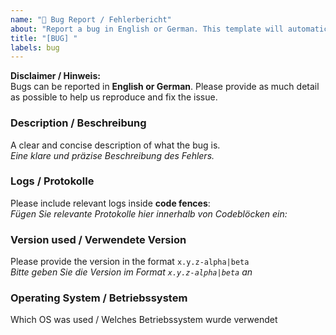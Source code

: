 ```yaml
---
name: "🐞 Bug Report / Fehlerbericht"
about: "Report a bug in English or German. This template will automatically apply the 'bug' label."
title: "[BUG] "
labels: bug
---
```


**Disclaimer / Hinweis:**  
Bugs can be reported in **English or German**. Please provide as much detail as possible to help us reproduce and fix the issue.

### Description / Beschreibung
A clear and concise description of what the bug is.  
_Eine klare und präzise Beschreibung des Fehlers._

### Logs / Protokolle
Please include relevant logs inside **code fences**:  
_Fügen Sie relevante Protokolle hier innerhalb von Codeblöcken ein:_

### Version used / Verwendete Version
Please provide the version in the format `x.y.z-alpha|beta`  
_Bitte geben Sie die Version im Format `x.y.z-alpha|beta` an_

### Operating System / Betriebssystem
Which OS was used / Welches Betriebssystem wurde verwendet